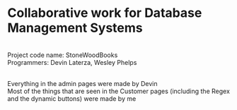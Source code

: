 # Collaborative work for Database Management Systems
<br>Project code name: StoneWoodBooks
<br>Programmers: Devin Laterza, Wesley Phelps

<br>Everything in the admin pages were made by Devin
<br>Most of the things that are seen in the Customer pages (including the Regex and the dynamic buttons) were made by me
